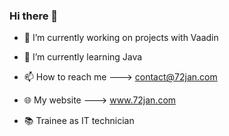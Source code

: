 ### Hi there 👋

- 🔭 I’m currently working on projects with Vaadin
- 🌱 I’m currently learning Java
- 📫 How to reach me ---> contact@72jan.com
- 🌐 My website ---> www.72jan.com

- 📚 Trainee as IT technician
